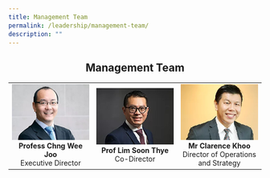 ```yaml
---
title: Management Team
permalink: /leadership/management-team/
description: ""
---
```

<div style="text-align:center"><h2>Management Team</h2></div>

<table>
	<tbody>
		<tr>
			<td width="25%">
				<img src="/images/Leaders/prof%20chng%20wee%20joo.jpg">
				<div align="center"><b>Profess Chng Wee Joo</b></div>
				<div align="center">Executive Director</div>
			</td>
			<td width="25%">
				<img src="/images/Leaders/prof%20lim%20soon%20thye.jpg">
				<div align="center"><b>Prof Lim Soon Thye</b></div>
				<div align="center">Co-Director</div>
			</td>
			<td width="25%">
				<img src="/images/Leaders/mr-clarence-khoo.jpg">
				<div align="center"><b>Mr Clarence Khoo</b></div>
				<div align="center">Director of Operations and Strategy</div>
			</td>
		</tr>
	</tbody>
</table>
